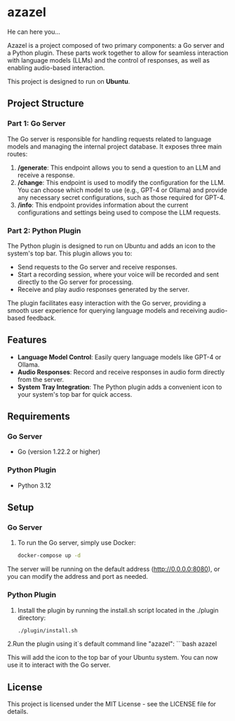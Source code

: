 # azazel
He can here you...

Azazel is a project composed of two primary components: a Go server and a Python plugin. These parts work together to allow for seamless interaction with language models (LLMs) and the control of responses, as well as enabling audio-based interaction.

This project is designed to run on **Ubuntu**.

## Project Structure

### Part 1: Go Server

The Go server is responsible for handling requests related to language models and managing the internal project database. It exposes three main routes:

1. **/generate**: This endpoint allows you to send a question to an LLM and receive a response.
2. **/change**: This endpoint is used to modify the configuration for the LLM. You can choose which model to use (e.g., GPT-4 or Ollama) and provide any necessary secret configurations, such as those required for GPT-4.
3. **/info**: This endpoint provides information about the current configurations and settings being used to compose the LLM requests.

### Part 2: Python Plugin

The Python plugin is designed to run on Ubuntu and adds an icon to the system's top bar. This plugin allows you to:

- Send requests to the Go server and receive responses.
- Start a recording session, where your voice will be recorded and sent directly to the Go server for processing.
- Receive and play audio responses generated by the server.

The plugin facilitates easy interaction with the Go server, providing a smooth user experience for querying language models and receiving audio-based feedback.

## Features

- **Language Model Control**: Easily query language models like GPT-4 or Ollama.
- **Audio Responses**: Record and receive responses in audio form directly from the server.
- **System Tray Integration**: The Python plugin adds a convenient icon to your system's top bar for quick access.

## Requirements

### Go Server
- Go (version 1.22.2 or higher)

### Python Plugin
- Python 3.12

## Setup

### Go Server

1. To run the Go server, simply use Docker:
   ```bash
   docker-compose up -d

The server will be running on the default address (http://0.0.0.0:8080), or you can modify the address and port as needed.

### Python Plugin
1. Install the plugin by running the install.sh script located in the ./plugin directory:
   ```bash
   ./plugin/install.sh

2.Run the plugin using it`s default command line "azazel":
    ```bash
   azazel

This will add the icon to the top bar of your Ubuntu system. You can now use it to interact with the Go server.



## License
This project is licensed under the MIT License - see the LICENSE file for details.